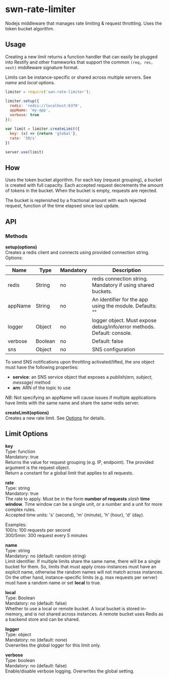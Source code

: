 # swn-rate-limiter
Nodejs middleware that manages rate limiting &amp; request throttling. Uses the token bucket algorithm.

## Usage

Creating a new limit returns a function handler that can easily be plugged into Restify and other frameworks that support the common `(req, res, next)` middleware signature  format.

Limits can be instance-specific or shared across multiple servers. See *name* and *local* options.

````javascript
limiter = require('swn-rate-limiter');

limiter.setup({
  redis: 'redis://localhost:6379',
  appName: 'my-app',
  verbose: true
});

var limit = limiter.createLimit({
  key: (x) => {return 'global'},
  rate: '50/s'
})

server.use(limit)
````

## How

Uses the token bucket algorithm. For each key (request grouping), a bucket is created with full capacity. Each accepted request decrements the amount of tokens in the bucket. When the bucket is empty, requests are rejected.

The bucket is replenished by a fractional amount with each rejected request, function of the time elapsed since last update.


## API

### Methods

**setup(options)**  
Creates a redis client and connects using provided connection string.  
Options:

Name    | Type    | Mandatory | Description
--------|---------|-----------|-------------
redis   | String  | no        | redis connection string. Mandatory if using shared buckets.
appName | String  | no        | An identifier for the app using the module. Defaults: ""
logger  | Object  | no        | logger object. Must expose debug/info/error methods. Default: console.
verbose | Boolean | no        | Default: false
sns     | Object  | no        | SNS configuration

To send SNS notifications upon throttling activated/lifted, the *sns* object must have the following properties:
- **service**: an SNS service object that exposes a *publish(arn, subject, message)* method
- **arn**: ARN of the topic to use

*NB*: Not specifying an appName will cause issues if multiple applications have limits with the same name and share the same redis server.

**createLimit(options)**  
Creates a new rate limit. See [Options](#limit-options) for details.



## Limit Options

**key**  
Type: function  
Mandatory: true  
Returns the value for request grouping (e.g. IP, endpoint). The provided argument is the request object.  
Return a constant for a global limit that applies to all requests.

**rate**  
Type: string  
Mandatory: true  
The rate to apply. Must be in the form **number of requests** *slash* **time window**.  Time window can be a single unit, or a number and a unit for more complex rules.  
Accepted time units: 's' (second), 'm' (minute), 'h' (hour), 'd' (day).

Examples:  
100/s: 100 requests per second  
300/5min: 300 request every 5 minutes

**name**  
Type: string  
Mandatory: no (default: random string)  
Limit identifier. If multiple limits share the same name, there will be a single bucket for them. So, limits that must apply cross-instances must have an explicit name, otherwise the random names will not match across instances.  
On the other hand, instance-specific limits (e.g. max requests per server) must have a random name or set **local** to true.

**local**  
Type: Boolean  
Mandatory: no (default: false)  
Whether to use a local or remote bucket. A local bucket is stored in-memory, and is not shared across instances. A remote bucket uses Redis as a backend store and can be shared.

**logger**  
Type: object  
Mandatory: no (default: none)  
Overwrites the global logger for this limit only.

**verbose**  
Type: boolean  
Mandatory: no (default: false)  
Enable/disable verbose logging. Overwrites the global setting.

